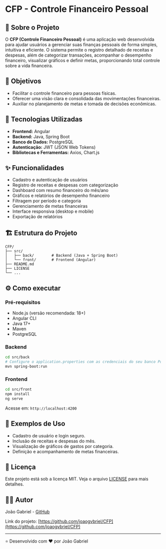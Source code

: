 # CFP - Controle Financeiro Pessoal

## 📑 Sobre o Projeto

O **CFP (Controle Financeiro Pessoal)** é uma aplicação web desenvolvida para ajudar usuários a gerenciar suas finanças pessoais de forma simples, intuitiva e eficiente. O sistema permite o registro detalhado de receitas e despesas, além de categorizar transações, acompanhar o desempenho financeiro, visualizar gráficos e definir metas, proporcionando total controle sobre a vida financeira.

## 🎯 Objetivos

- Facilitar o controle financeiro para pessoas físicas.
- Oferecer uma visão clara e consolidada das movimentações financeiras.
- Auxiliar no planejamento de metas e tomada de decisões econômicas.

## 🚀 Tecnologias Utilizadas

- **Frontend:** Angular
- **Backend:** Java, Spring Boot
- **Banco de Dados:** PostgreSQL
- **Autenticação:** JWT (JSON Web Tokens)
- **Bibliotecas e Ferramentas:** Axios, Chart.js

## ✨ Funcionalidades

- Cadastro e autenticação de usuários
- Registro de receitas e despesas com categorização
- Dashboard com resumo financeiro do mês/ano
- Gráficos e relatórios de desempenho financeiro
- Filtragem por período e categoria
- Gerenciamento de metas financeiras
- Interface responsiva (desktop e mobile)
- Exportação de relatórios

## 🏗️ Estrutura do Projeto

```
CFP/
├── src/
│   ├── back/        # Backend (Java + Spring Boot)
│   └── front/       # Frontend (Angular)
├── README.md
├── LICENSE
└── ...
```

## ⚙️ Como executar

### Pré-requisitos

- Node.js (versão recomendada: 18+)
- Angular CLI
- Java 17+
- Maven
- PostgreSQL

### Backend

```bash
cd src/back
# Configure o application.properties com as credenciais do seu banco PostgreSQL
mvn spring-boot:run
```

### Frontend

```bash
cd src/front
npm install
ng serve
```
Acesse em: `http://localhost:4200`

## 📸 Exemplos de Uso

- Cadastro de usuário e login seguro.
- Inclusão de receitas e despesas do mês.
- Visualização de gráficos de gastos por categoria.
- Definição e acompanhamento de metas financeiras.

## 📄 Licença

Este projeto está sob a licença MIT. Veja o arquivo [LICENSE](LICENSE) para mais detalhes.

## 👨‍💻 Autor

João Gabriel - [GitHub](https://github.com/JoaoGM22)

Link do projeto: [https://github.com/joaogvbriel/CFP](https://github.com/joaogvbriel/CFP)

---

⭐️ Desenvolvido com ❤️ por João Gabriel
